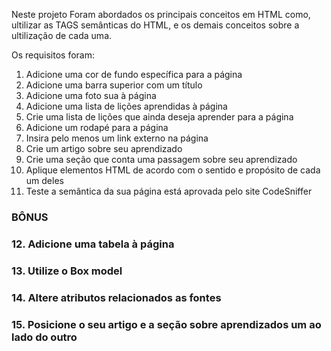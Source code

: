 Neste projeto Foram abordados os principais conceitos em HTML como, ultilizar as TAGS semânticas do HTML, e os demais conceitos sobre a ultilização de cada uma.

Os requisitos foram: 

1. Adicione uma cor de fundo específica para a página
2. Adicione uma barra superior com um título
3. Adicione uma foto sua à página
4. Adicione uma lista de lições aprendidas à página
5. Crie uma lista de lições que ainda deseja aprender para a página
6. Adicione um rodapé para a página
7. Insira pelo menos um link externo na página
8. Crie um artigo sobre seu aprendizado
9. Crie uma seção que conta uma passagem sobre seu aprendizado
10. Aplique elementos HTML de acordo com o sentido e propósito de cada um deles
11. Teste a semântica da sua página está aprovada pelo site CodeSniffer

### BÔNUS

### 12. Adicione uma tabela à página
### 13. Utilize o Box model
### 14. Altere atributos relacionados as fontes
### 15. Posicione o seu artigo e a seção sobre aprendizados um ao lado do outro

